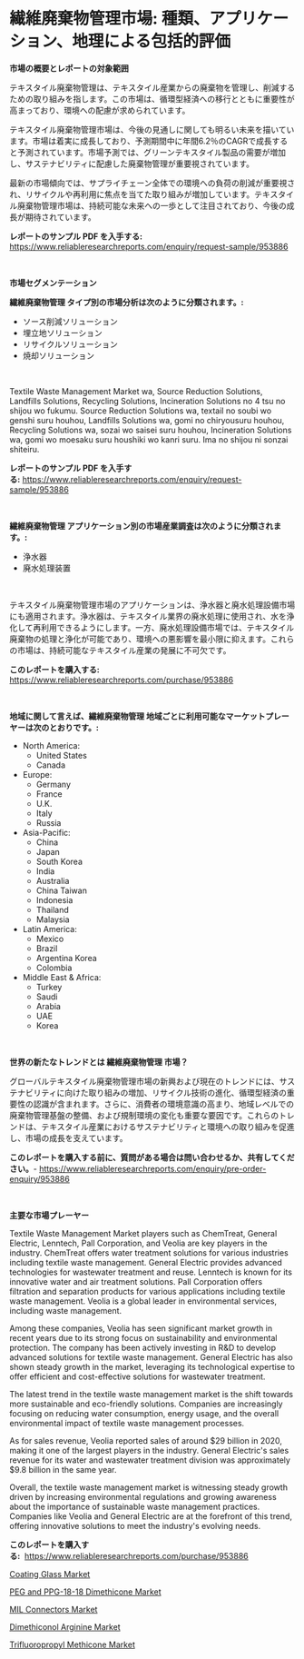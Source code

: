 <p><h1>繊維廃棄物管理市場: 種類、アプリケーション、地理による包括的評価</h1></p><p><strong>市場の概要とレポートの対象範囲</strong></p>
<p><p>テキスタイル廃棄物管理は、テキスタイル産業からの廃棄物を管理し、削減するための取り組みを指します。この市場は、循環型経済への移行とともに重要性が高まっており、環境への配慮が求められています。</p><p>テキスタイル廃棄物管理市場は、今後の見通しに関しても明るい未来を描いています。市場は着実に成長しており、予測期間中に年間6.2％のCAGRで成長すると予測されています。市場予測では、グリーンテキスタイル製品の需要が増加し、サステナビリティに配慮した廃棄物管理が重要視されています。</p><p>最新の市場傾向では、サプライチェーン全体での環境への負荷の削減が重要視され、リサイクルや再利用に焦点を当てた取り組みが増加しています。テキスタイル廃棄物管理市場は、持続可能な未来への一歩として注目されており、今後の成長が期待されています。</p></p>
<p><strong>レポートのサンプル PDF を入手する:</strong> <a href="https://www.reliableresearchreports.com/enquiry/request-sample/953886">https://www.reliableresearchreports.com/enquiry/request-sample/953886</a></p>
<p>&nbsp;</p>
<p><strong>市場セグメンテーション</strong></p>
<p><strong>繊維廃棄物管理 タイプ別の市場分析は次のように分類されます。:</strong></p>
<p><ul><li>ソース削減ソリューション</li><li>埋立地ソリューション</li><li>リサイクルソリューション</li><li>焼却ソリューション</li></ul></p>
<p>&nbsp;</p>
<p><p>Textile Waste Management Market wa, Source Reduction Solutions, Landfills Solutions, Recycling Solutions, Incineration Solutions no 4 tsu no shijou wo fukumu. Source Reduction Solutions wa, textail no soubi wo genshi suru houhou, Landfills Solutions wa, gomi no chiryousuru houhou, Recycling Solutions wa, sozai wo saisei suru houhou, Incineration Solutions wa, gomi wo moesaku suru houshiki wo kanri suru. Ima no shijou ni sonzai shiteiru.</p></p>
<p><strong>レポートのサンプル PDF を入手する:</strong>&nbsp;<a href="https://www.reliableresearchreports.com/enquiry/request-sample/953886">https://www.reliableresearchreports.com/enquiry/request-sample/953886</a></p>
<p>&nbsp;</p>
<p><strong> 繊維廃棄物管理 アプリケーション別の市場産業調査は次のように分類されます。:</strong></p>
<p><ul><li>浄水器</li><li>廃水処理装置</li></ul></p>
<p>&nbsp;</p>
<p><p>テキスタイル廃棄物管理市場のアプリケーションは、浄水器と廃水処理設備市場にも適用されます。浄水器は、テキスタイル業界の廃水処理に使用され、水を浄化して再利用できるようにします。一方、廃水処理設備市場では、テキスタイル廃棄物の処理と浄化が可能であり、環境への悪影響を最小限に抑えます。これらの市場は、持続可能なテキスタイル産業の発展に不可欠です。</p></p>
<p><strong>このレポートを購入する:</strong>&nbsp; <a href="https://www.reliableresearchreports.com/purchase/953886">https://www.reliableresearchreports.com/purchase/953886</a></p>
<p>&nbsp;</p>
<p><strong>地域に関して言えば、繊維廃棄物管理 地域ごとに利用可能なマーケットプレーヤーは次のとおりです。:</strong></p>
<p><ul>
    <li>
        North America:
        <ul>
            <li>United States</li>
            <li>Canada</li>
        </ul>
    </li>
    <li>
        Europe:
        <ul>
            <li>Germany</li>
            <li>France</li>
            <li>U.K.</li>
            <li>Italy</li>
            <li>Russia</li>
        </ul>
    </li>
    <li>
        Asia-Pacific:
        <ul>
            <li>China</li>
            <li>Japan</li>
            <li>South Korea</li>
            <li>India</li>
            <li>Australia</li>
            <li>China Taiwan</li>
            <li>Indonesia</li>
            <li>Thailand</li>
            <li>Malaysia</li>
        </ul>
    </li>
    <li>
        Latin America:
        <ul>
            <li>Mexico</li>
            <li>Brazil</li>
            <li>Argentina Korea</li>
            <li>Colombia</li>
        </ul>
    </li>
    <li>
        Middle East & Africa:
        <ul>
            <li>Turkey</li>
            <li>Saudi</li>
            <li>Arabia</li>
            <li>UAE</li>
            <li>Korea</li>
        </ul>
    </li>
    </ul></p>
<p>&nbsp;</p>
<p><strong>世界の新たなトレンドとは 繊維廃棄物管理 市場？</strong></p>
<p><p>グローバルテキスタイル廃棄物管理市場の新興および現在のトレンドには、サステナビリティに向けた取り組みの増加、リサイクル技術の進化、循環型経済の重要性の認識が含まれます。さらに、消費者の環境意識の高まり、地域レベルでの廃棄物管理基盤の整備、および規制環境の変化も重要な要因です。これらのトレンドは、テキスタイル産業におけるサステナビリティと環境への取り組みを促進し、市場の成長を支えています。</p></p>
<p><strong>このレポートを購入する前に、質問がある場合は問い合わせるか、共有してください。</strong>- <a href="https://www.reliableresearchreports.com/enquiry/pre-order-enquiry/953886">https://www.reliableresearchreports.com/enquiry/pre-order-enquiry/953886</a></p>
<p>&nbsp;</p>
<p><strong>主要な市場プレーヤー</strong></p>
<p><p>Textile Waste Management Market players such as ChemTreat, General Electric, Lenntech, Pall Corporation, and Veolia are key players in the industry. ChemTreat offers water treatment solutions for various industries including textile waste management. General Electric provides advanced technologies for wastewater treatment and reuse. Lenntech is known for its innovative water and air treatment solutions. Pall Corporation offers filtration and separation products for various applications including textile waste management. Veolia is a global leader in environmental services, including waste management.</p><p>Among these companies, Veolia has seen significant market growth in recent years due to its strong focus on sustainability and environmental protection. The company has been actively investing in R&D to develop advanced solutions for textile waste management. General Electric has also shown steady growth in the market, leveraging its technological expertise to offer efficient and cost-effective solutions for wastewater treatment.</p><p>The latest trend in the textile waste management market is the shift towards more sustainable and eco-friendly solutions. Companies are increasingly focusing on reducing water consumption, energy usage, and the overall environmental impact of textile waste management processes.</p><p>As for sales revenue, Veolia reported sales of around $29 billion in 2020, making it one of the largest players in the industry. General Electric's sales revenue for its water and wastewater treatment division was approximately $9.8 billion in the same year.</p><p>Overall, the textile waste management market is witnessing steady growth driven by increasing environmental regulations and growing awareness about the importance of sustainable waste management practices. Companies like Veolia and General Electric are at the forefront of this trend, offering innovative solutions to meet the industry's evolving needs.</p></p>
<p><strong>このレポートを購入する:</strong>&nbsp;&nbsp;<a href="https://www.reliableresearchreports.com/purchase/953886">https://www.reliableresearchreports.com/purchase/953886</a></p>
<p><p><a href="https://view.publitas.com/reportprime-1/coating-glass-market-size-share-trends-analysis-report-by-material-by-type-by-end-user-by-region-and-segment-forecasts-2024-2031/">Coating Glass Market</a></p><p><a href="https://circular-yam-9b9.notion.site/PEG-and-PPG-18-18-Dimethicone-Market-Size-Growth-Outlook-from-2024-to-2031-projecting-at-Market-s--484c17cd1923438baeeb9ec5d32452f8">PEG and PPG-18-18 Dimethicone Market</a></p><p><a href="https://view.publitas.com/reportprime-1/mil-connectors-market-provides-a-comprehensive-analysis-including-a-macro-overview-of-the-market-as-well-as-micro-details-such-as-market-size-and-competitive-landscape/">MIL Connectors Market</a></p><p><a href="https://copper-carbon-84f.notion.site/Dimethiconol-Arginine-Market-Insights-Market-Players-and-Forecast-Till-2031-65379720e0f140ebb3876b085d97182c">Dimethiconol Arginine Market</a></p><p><a href="https://cedar-agate-3da.notion.site/Trifluoropropyl-Methicone-Market-Research-Report-The-Key-To-Successful-Business-Strategy-Forecasted-35fd577157464deea37c971c136c8996">Trifluoropropyl Methicone Market</a></p></p>